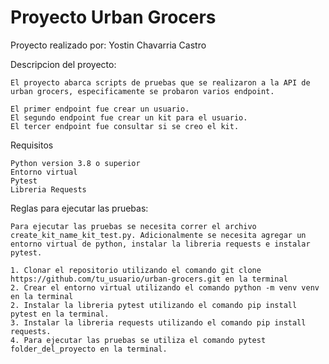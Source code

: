 # Proyecto Urban Grocers 

Proyecto realizado por: Yostin Chavarria Castro

Descripcion del proyecto:

    El proyecto abarca scripts de pruebas que se realizaron a la API de urban grocers, especificamente se probaron varios endpoint.

    El primer endpoint fue crear un usuario.
    El segundo endpoint fue crear un kit para el usuario.
    El tercer endpoint fue consultar si se creo el kit.

Requisitos 

    Python version 3.8 o superior
    Entorno virtual
    Pytest
    Libreria Requests

Reglas para ejecutar las pruebas:

    Para ejecutar las pruebas se necesita correr el archivo create_kit_name_kit_test.py. Adicionalmente se necesita agregar un entorno virtual de python, instalar la libreria requests e instalar pytest.

    1. Clonar el repositorio utilizando el comando git clone https://github.com/tu_usuario/urban-grocers.git en la terminal
    2. Crear el entorno virtual utilizando el comando python -m venv venv en la terminal
    2. Instalar la libreria pytest utilizando el comando pip install pytest en la terminal.
    3. Instalar la libreria requests utilizando el comando pip install requests.
    4. Para ejecutar las pruebas se utiliza el comando pytest folder_del_proyecto en la terminal.
